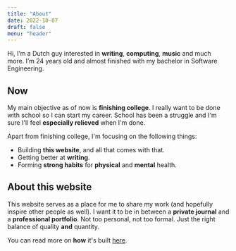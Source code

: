 ```yaml
---
title: "About"
date: 2022-10-07
draft: false
menu: "header"
---
```


Hi, I’m a Dutch guy interested in **writing**, **computing**, **music** and much more.
I’m 24 years old and almost finished with my bachelor in Software Engineering.

## Now

My main objective as of now is **finishing college**.
I really want to be done with school so I can start my career.
School has been a struggle and I'm sure I'll feel **especially relieved** when I'm done.

Apart from finishing college, I'm focusing on the following things:

- Building **this website**, and all that comes with that.
- Getting better at **writing**.
- Forming **strong habits** for **physical** and **mental** health.

## About this website

This website serves as a place for me to share my work (and hopefully inspire other people as well).
I want it to be in between a **private journal** and a **professional portfolio**.
Not too personal, not too formal. Just the right balance of quality **and** quantity.

You can read more on **how** it's built [here](../hoenson).
